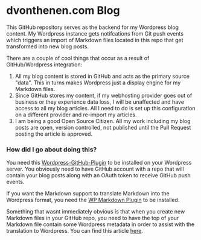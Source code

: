 # dvonthenen.com Blog

This GitHub repository serves as the backend for my Wordpress blog content. My Wordpress instance gets notifcations from Git push events which triggers an import of Markdown files located in this repo that get transformed into new blog posts.

There are a couple of cool things that occur as a result of GitHub/Wordpress integration:  
1. All my blog content is stored in GitHub and acts as the primary source "data". This in turns makes Wordpress just a display engine for my Markdown files.  
2. Since GitHub stores my content, if my webhosting provider goes out of business or they experience data loss, I will be unaffected and have access to all my blog articles. All I need to do is set up this configuration on a different provider and re-import my articles.  
3. I am being a good Open Source Citizen. All my work including my blog posts are open, version controlled, not published until the Pull Request posting the article is approved.  

### How did I go about doing this?

You need this [Wordpress-GitHub-Plugin](https://wordpress.org/plugins/wp-github-sync/installation/) to be installed on your Wordpress server. You obviously need to have GitHub account with a repo that will contain your blog posts along with an OAuth token to receive GitHub push events.

If you want the Markdown support to translate Markdown into the Wordpress format, you need the [WP Markdown Plugin](https://wordpress.org/plugins/wp-markdown/installation/) to be installed.

Something that wasnt immediately obvious is that when you create new Markdown files in your GitHub repo, you need to have the top of your Markdown file contain some Wordpress metadata in order to assist with the translation to Wordpress. You can find this article [here](https://wordpress.org/plugins/wp-github-sync/faq/).
